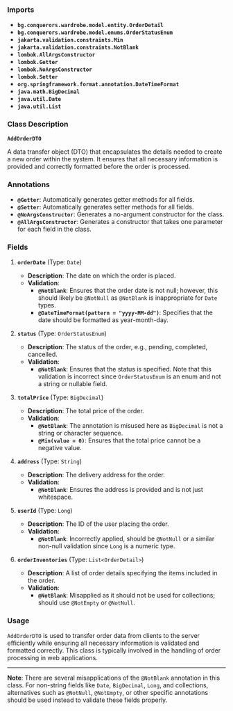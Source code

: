 ### Imports

- **`bg.conquerors.wardrobe.model.entity.OrderDetail`**
- **`bg.conquerors.wardrobe.model.enums.OrderStatusEnum`**
- **`jakarta.validation.constraints.Min`**
- **`jakarta.validation.constraints.NotBlank`**
- **`lombok.AllArgsConstructor`**
- **`lombok.Getter`**
- **`lombok.NoArgsConstructor`**
- **`lombok.Setter`**
- **`org.springframework.format.annotation.DateTimeFormat`**
- **`java.math.BigDecimal`**
- **`java.util.Date`**
- **`java.util.List`**

### Class Description

**`AddOrderDTO`**

A data transfer object (DTO) that encapsulates the details needed to create a new order within the system. It ensures that all necessary information is provided and correctly formatted before the order is processed.

### Annotations

- **`@Getter`**: Automatically generates getter methods for all fields.
- **`@Setter`**: Automatically generates setter methods for all fields.
- **`@NoArgsConstructor`**: Generates a no-argument constructor for the class.
- **`@AllArgsConstructor`**: Generates a constructor that takes one parameter for each field in the class.

### Fields

1. **`orderDate`** (Type: `Date`)
    
    - **Description**: The date on which the order is placed.
    - **Validation**:
        - **`@NotBlank`**: Ensures that the order date is not null; however, this should likely be `@NotNull` as `@NotBlank` is inappropriate for `Date` types.
        - **`@DateTimeFormat(pattern = "yyyy-MM-dd")`**: Specifies that the date should be formatted as year-month-day.
2. **`status`** (Type: `OrderStatusEnum`)
    
    - **Description**: The status of the order, e.g., pending, completed, cancelled.
    - **Validation**:
        - **`@NotBlank`**: Ensures that the status is specified. Note that this validation is incorrect since `OrderStatusEnum` is an enum and not a string or nullable field.
3. **`totalPrice`** (Type: `BigDecimal`)
    
    - **Description**: The total price of the order.
    - **Validation**:
        - **`@NotBlank`**: The annotation is misused here as `BigDecimal` is not a string or character sequence.
        - **`@Min(value = 0)`**: Ensures that the total price cannot be a negative value.
4. **`address`** (Type: `String`)
    
    - **Description**: The delivery address for the order.
    - **Validation**:
        - **`@NotBlank`**: Ensures the address is provided and is not just whitespace.
5. **`userId`** (Type: `Long`)
    
    - **Description**: The ID of the user placing the order.
    - **Validation**:
        - **`@NotBlank`**: Incorrectly applied, should be `@NotNull` or a similar non-null validation since `Long` is a numeric type.
6. **`orderInventories`** (Type: `List<OrderDetail>`)
    
    - **Description**: A list of order details specifying the items included in the order.
    - **Validation**:
        - **`@NotBlank`**: Misapplied as it should not be used for collections; should use `@NotEmpty` or `@NotNull`.

### Usage

`AddOrderDTO` is used to transfer order data from clients to the server efficiently while ensuring all necessary information is validated and formatted correctly. This class is typically involved in the handling of order processing in web applications.

---

**Note**: There are several misapplications of the `@NotBlank` annotation in this class. For non-string fields like `Date`, `BigDecimal`, `Long`, and collections, alternatives such as `@NotNull`, `@NotEmpty`, or other specific annotations should be used instead to validate these fields properly.